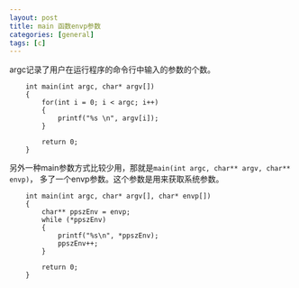 ```yaml
---
layout: post
title: main 函数envp参数
categories: [general]
tags: [c]
---
```


argc记录了用户在运行程序的命令行中输入的参数的个数。

        int main(int argc, char* argv[]) 
        { 
            for(int i = 0; i < argc; i++) 
            {
                printf("%s \n", argv[i]);
            }

            return 0; 
        }           

另外一种main参数方式比较少用，那就是`main(int argc, char** argv, char** envp)`，
多了一个envp参数。这个参数是用来获取系统参数。 

        int main(int argc, char* argv[], char* envp[])
        {
            char** ppszEnv = envp;
            while (*ppszEnv)
            {
                printf("%s\n", *ppszEnv);
                ppszEnv++;
            }
         
            return 0;
        }
